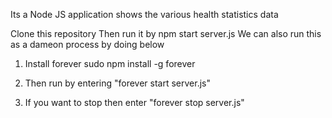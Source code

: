 Its a Node JS application shows the various health statistics data

Clone this repository
Then run it by npm start server.js
We can also run this as a dameon process by doing below

 1. Install forever
     sudo npm install -g forever
 
 2. Then run by entering "forever start server.js"
 3. If you want to stop then enter "forever stop server.js" 
